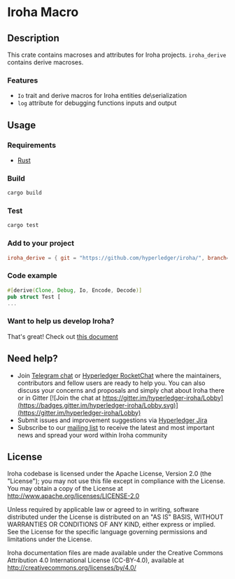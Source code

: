 # Iroha Macro

## Description

This crate contains macroses and attributes for Iroha projects.
`iroha_derive` contains derive macroses.

### Features

* `Io` trait and derive macros for Iroha entities de\serialization
* `log` attribute for debugging functions inputs and output

## Usage

### Requirements

* [Rust](https://www.rust-lang.org/learn/get-started)

### Build

```bash
cargo build
```

### Test

```bash
cargo test
```

### Add to your project

```toml
iroha_derive = { git = "https://github.com/hyperledger/iroha/", branch="iroha2-dev" }
```

### Code example

```rust
#[derive(Clone, Debug, Io, Encode, Decode)]
pub struct Test [
...
```

### Want to help us develop Iroha?

That's great! 
Check out [this document](https://github.com/hyperledger/iroha/blob/iroha2-dev/CONTRIBUTING.md)

## Need help?

* Join [Telegram chat](https://t.me/hyperledgeriroha) or [Hyperledger RocketChat](https://chat.hyperledger.org/channel/iroha) where the maintainers, contributors and fellow users are ready to help you. 
You can also discuss your concerns and proposals and simply chat about Iroha there or in Gitter [![Join the chat at https://gitter.im/hyperledger-iroha/Lobby](https://badges.gitter.im/hyperledger-iroha/Lobby.svg)](https://gitter.im/hyperledger-iroha/Lobby)
* Submit issues and improvement suggestions via [Hyperledger Jira](https://jira.hyperledger.org/secure/CreateIssue!default.jspa) 
* Subscribe to our [mailing list](https://lists.hyperledger.org/g/iroha) to receive the latest and most important news and spread your word within Iroha community

## License

Iroha codebase is licensed under the Apache License,
Version 2.0 (the "License"); you may not use this file except
in compliance with the License. You may obtain a copy of the
License at http://www.apache.org/licenses/LICENSE-2.0

Unless required by applicable law or agreed to in writing, software
distributed under the License is distributed on an "AS IS" BASIS,
WITHOUT WARRANTIES OR CONDITIONS OF ANY KIND, either express or implied.
See the License for the specific language governing permissions and
limitations under the License.

Iroha documentation files are made available under the Creative Commons
Attribution 4.0 International License (CC-BY-4.0), available at
http://creativecommons.org/licenses/by/4.0/
